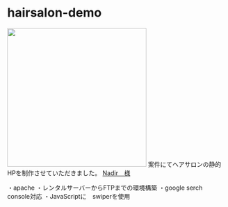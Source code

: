 # hairsalon-demo
<img src="hairsalon.png" width="320px">
案件にてヘアサロンの静的HPを制作させていただきました。
<a href="https://nadir-hair.com/">Nadir　様</a>

・apache
・レンタルサーバーからFTPまでの環境構築
・google serch console対応
・JavaScriptに　swiperを使用